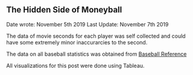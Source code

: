 ## The Hidden Side of Moneyball

Date wrote: November 5th 2019
Last Update: November 7th 2019

The data of movie seconds for each player was self collected and could have some extremely minor inaccurarcies to the second. 

The data on all baseball statistics was obtained from [Baseball Reference](https://www.baseball-reference.com/teams/OAK/2002.shtml)

All visualizations for this post were done using Tableau. 
